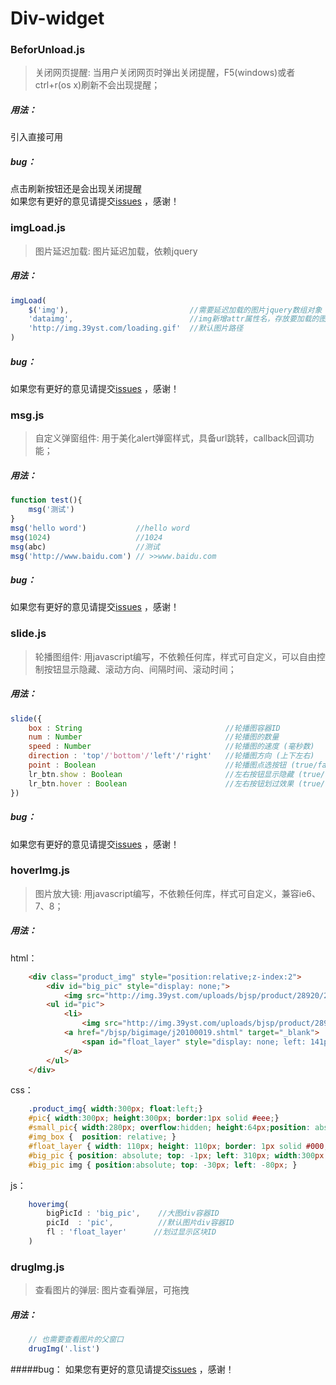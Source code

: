 # Div-widget

### BeforUnload.js
> 关闭网页提醒: 当用户关闭网页时弹出关闭提醒，F5(windows)或者ctrl+r(os x)刷新不会出现提醒；  
##### 用法：
引入直接可用
##### bug：
点击刷新按钮还是会出现关闭提醒  
如果您有更好的意见请提交[issues](https://github.com/div-wang/Div-widget/issues) ，感谢！  

### imgLoad.js
> 图片延迟加载: 图片延迟加载，依赖jquery
##### 用法：
```javascript
imgLoad(
	$('img'),    						//需要延迟加载的图片jquery数组对象
	'dataimg', 							//img新增attr属性名，存放要加载的图片
	'http://img.39yst.com/loading.gif' 	//默认图片路径
)
```  
##### bug：
如果您有更好的意见请提交[issues](https://github.com/div-wang/Div-widget/issues) ，感谢！

### msg.js
> 自定义弹窗组件: 用于美化alert弹窗样式，具备url跳转，callback回调功能；  
##### 用法：
```javascript
function test(){
	msg('测试')
}
msg('hello word') 			//hello word
msg(1024) 					//1024
msg(abc) 					//测试
msg('http://www.baidu.com') // >>www.baidu.com
```  
##### bug：
如果您有更好的意见请提交[issues](https://github.com/div-wang/Div-widget/issues) ，感谢！


### slide.js
> 轮播图组件: 用javascript编写，不依赖任何库，样式可自定义，可以自由控制按钮显示隐藏、滚动方向、间隔时间、滚动时间；
##### 用法：
```javascript
slide({
    box : String 								//轮播图容器ID 
    num : Number    							//轮播图的数量 
    speed : Number  							//轮播图的速度 (毫秒数)
    direction : 'top'/'bottom'/'left'/'right'  	//轮播图方向 (上下左右)
    point : Boolean  							//轮播图点选按钮 (true/false)
    lr_btn.show : Boolean  						//左右按钮显示隐藏 (true/false)
    lr_btn.hover : Boolean 						//左右按钮划过效果 (true/false)
})
```  
##### bug：
如果您有更好的意见请提交[issues](https://github.com/div-wang/Div-widget/issues) ，感谢！


### hoverImg.js
> 图片放大镜: 用javascript编写，不依赖任何库，样式可自定义，兼容ie6、7、8；
##### 用法：
html：
```html
    <div class="product_img" style="position:relative;z-index:2">
        <div id="big_pic" style="display: none;">
            <img src="http://img.39yst.com/uploads/bjsp/product/28920/2015050506334483.jpg" width="800" height="800"></div>
        <ul id="pic">
            <li>
                <img src="http://img.39yst.com/uploads/bjsp/product/28920/2015050506334483.jpg" width="300" height="300"></li>
            <a href="/bjsp/bigimage/j20100019.shtml" target="_blank">
                <span id="float_layer" style="display: none; left: 141px; top: 190px;"></span>
            </a>
        </ul>
    </div>
``` 
css：
```css
    .product_img{ width:300px; float:left;}
    #pic{ width:300px; height:300px; border:1px solid #eee;}
    #small_pic{ width:280px; overflow:hidden; height:64px;position: absolute;left: 0px;top: 0}
    #img_box {  position: relative; }
    #float_layer { width: 110px; height: 110px; border: 1px solid #000; background: #fff; filter: alpha(opacity: 30); opacity: 0.3; position: absolute; top: 0; left: 0; display:none; }
    #big_pic { position: absolute; top: -1px; left: 310px; width:300px; height:300px; overflow:hidden; border:2px solid #CCC; display:none;z-index: 10 }
    #big_pic img { position:absolute; top: -30px; left: -80px; }
``` 
js：  
```javascript
    hoverimg(
        bigPicId : 'big_pic',    //大图div容器ID
        picId  : 'pic',          //默认图片div容器ID
        fl : 'float_layer'      //划过显示区块ID
    )
```  
### drugImg.js
> 查看图片的弹层: 图片查看弹层，可拖拽
##### 用法：
```javascript
    // 也需要查看图片的父窗口
    drugImg('.list')
```  
#####bug：
如果您有更好的意见请提交[issues](https://github.com/div-wang/Div-widget/issues) ，感谢！
